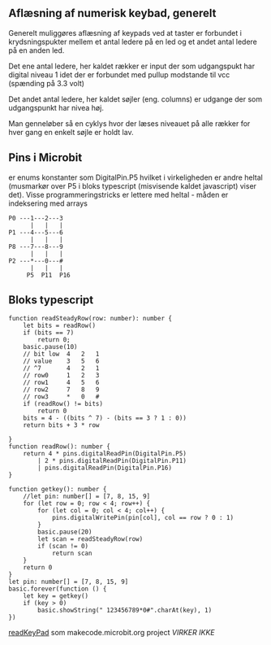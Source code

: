 ## Aflæsning af numerisk keybad, generelt

Generelt muliggøres aflæsning af keypads ved at taster er forbundet i krydsningspukter mellem et antal ledere på en led og et andet antal ledere på en anden led.  

Det ene antal ledere, her kaldet rækker er input der som udgangspukt har digital niveau 1 idet der er forbundet med pullup modstande til vcc (spænding på 3.3 volt)

Det andet antal ledere, her kaldet søjler (eng. columns) er udgange der som udgangspunkt har nivea høj.

Man genneløber så en cyklys hvor der læses niveauet på alle rækker for hver gang en enkelt søjle er holdt lav.

## Pins i Microbit

er enums konstanter som DigitalPin.P5 hvilket i virkeligheden er andre heltal (musmarkør over P5 i bloks typescript (misvisende kaldet javascript) viser det). Visse programmeringstricks er lettere med heltal - måden er indeksering med arrays 



    P0 ---1---2---3 
          |   |   | 
    P1 ---4---5---6 
          |   |   | 
    P8 ---7---8---9 
          |   |   | 
    P2 ---*---0---# 
          |   |   |   
         P5  P11  P16  


## Bloks typescript


    function readSteadyRow(row: number): number {
        let bits = readRow()
        if (bits == 7)
            return 0;
        basic.pause(10)
        // bit low  4   2   1
        // value    3   5   6
        // ^7       4   2   1
        // row0     1   2   3    
        // row1     4   5   6
        // row2     7   8   9
        // row3     *   0   #
        if (readRow() != bits)
            return 0
        bits = 4 - ((bits ^ 7) - (bits == 3 ? 1 : 0))
        return bits + 3 * row
    
    }
    function readRow(): number {
        return 4 * pins.digitalReadPin(DigitalPin.P5)
            | 2 * pins.digitalReadPin(DigitalPin.P11)
            | pins.digitalReadPin(DigitalPin.P16)
    }
    
    function getkey(): number {
        //let pin: number[] = [7, 8, 15, 9]
        for (let row = 0; row < 4; row++) {
            for (let col = 0; col < 4; col++) {
                pins.digitalWritePin(pin[col], col == row ? 0 : 1)
            }
            basic.pause(20)
            let scan = readSteadyRow(row)
            if (scan != 0)
                return scan
        }
        return 0
    }
    let pin: number[] = [7, 8, 15, 9]
    basic.forever(function () {
        let key = getkey()
        if (key > 0)
            basic.showString(" 123456789*0#".charAt(key), 1)
    })

     
[readKeyPad](https://makecode.microbit.org/_LaYf5cC3ahEF) som makecode.microbit.org project _VIRKER IKKE_     



